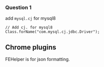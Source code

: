 
### Question 1

add `mysql.cj` for mysql8

```
// Add cj. for mysql8
Class.forName("com.mysql.cj.jdbc.Driver");
```

## Chrome plugins

FEHelper is for json formatting.

